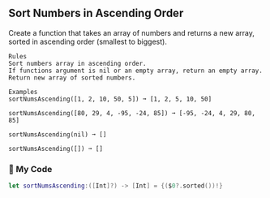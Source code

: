 ## Sort Numbers in Ascending Order

Create a function that takes an array of numbers and returns a new array, sorted in ascending order (smallest to biggest).
```
Rules
Sort numbers array in ascending order.
If functions argument is nil or an empty array, return an empty array.
Return new array of sorted numbers.

Examples
sortNumsAscending([1, 2, 10, 50, 5]) ➞ [1, 2, 5, 10, 50]

sortNumsAscending([80, 29, 4, -95, -24, 85]) ➞ [-95, -24, 4, 29, 80, 85]

sortNumsAscending(nil) ➞ []

sortNumsAscending([]) ➞ []
```
### 🌃 My Code
```swift
let sortNumsAscending:([Int]?) -> [Int] = {($0?.sorted())!}
```
